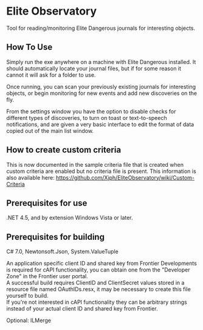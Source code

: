 # Elite Observatory
Tool for reading/monitoring Elite Dangerous journals for interesting objects.

## How To Use
Simply run the exe anywhere on a machine with Elite Dangerous installed. It should automatically locate your journal files, but if for some reason it cannot it will ask for a folder to use.

Once running, you can scan your previously existing journals for interesting objects, or begin monitoring for new events and add new discoveries on the fly.

From the settings window you have the option to disable checks for different types of discoveries, to turn on toast or text-to-speech notifications, and are given a very basic interface to edit the format of data copied out of the main list window.

## How to create custom criteria
This is now documented in the sample criteria file that is created when custom criteria are enabled but no criteria file is present. This information is also available here: https://github.com/Xjph/EliteObservatory/wiki/Custom-Criteria

## Prerequisites for use
.NET 4.5, and by extension Windows Vista or later.

## Prerequisites for building
C# 7.0, Newtonsoft.Json, System.ValueTuple

An application specific client ID and shared key from Frontier Developments is required for cAPI functionality, you can obtain one from the "Developer Zone" in the Frontier user portal.  
A successful build requires ClientID and ClientSecret values stored in a resource file named OAuthIDs.resx, it may be necessary to create this file yourself to build.  
If you're not interested in cAPI functionality they can be arbitrary strings instead of your actual client ID and shared key from Frontier.

Optional: ILMerge
